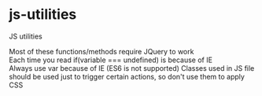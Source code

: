 # js-utilities
JS utilities  

Most of these functions/methods require JQuery to work  
Each time you read if(variable === undefined) is because of IE  
Always use var because of IE (ES6 is not supported)
Classes used in JS file should be used just to trigger certain actions, so don't use them to apply CSS
